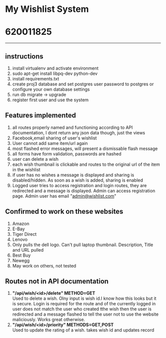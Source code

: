 My Wishlist System
===================
620011825
============


-------------

instructions
-------------
1. install virtualenv and activate environment
2. sudo apt-get install libpq-dev python-dev
3. install requirements.txt
4. create proj3 database and set postgres user password to postgres or configure your own database settings
5. run db migrate -> upgrade
6. register first user and use the system

Features implemented
--------------------

1. all routes properly named and functioning according to API documentation, I dont return any json data though, just the views
2. Facebook,email sharing of user's wishlist
3. User cannot add same item/url again
4. most flashed error messages, will present a dismissable flash message
5. all forms have form validation, passwords are hashed
6. user can delete a wish
7. each wish thumbnail is clickable and routes to the original url of the item in the wishlist
8. if user has no wishes a message is displayed and sharing is disabled/hidden. As soon as a wish is added, sharing is enabled
9. Logged user tries to access registration and login routes, they are redirected and a message is displayed. Admin can access registration page. Admin user has email "admin@wishlist.com"


Confirmed to work on these websites
-----------------------------------
1. Amazon
2. E-Bay
3. Tiger Direct
4. Lenovo
5. Only pulls the dell logo. Can't pull laptop thumbnail. Description, Title and URL pulled
6. Best Buy
7. Newegg
7. May work on others, not tested


Routes not in API documentation
-------------------------------
1. **"/api/wish/\<id\>/delete" METHOD=GET**  
      Used to delete a wish. Olny input is wish id.I know how this looks but it is secure. Login is required for the route and of the currently 
      logged in user does not match the user who created tthe wish then the user is redirected and a message
      flashed to tell the user not to use the website maliciously. Works great otherwise.
2. **"/api/wish/\<id\>/priority" METHODS=GET,POST**  
     Used to update the rating of a wish. takes wish id and updates record